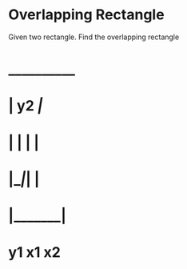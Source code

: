 # Overlapping Rectangle

Given two rectangle. Find the overlapping rectangle

#      __________
#      |  y2 ___|___
#      |    |   |   |
#      |____|___|   |
#           |_______|
#            y1 x1      x2